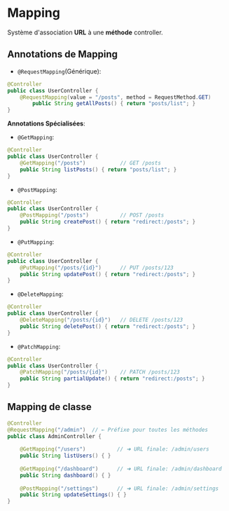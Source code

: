 # Mapping
Système d'association __URL__ à une __méthode__ controller.

## Annotations de Mapping
- `@RequestMapping`(Générique):
```java
@Controller
public class UserController {
    @RequestMapping(value = "/posts", method = RequestMethod.GET)
        public String getAllPosts() { return "posts/list"; }
}
```
__Annotations Spécialisées__:
- `@GetMapping`:
```java
@Controller
public class UserController {
    @GetMapping("/posts")           // GET /posts
    public String listPosts() { return "posts/list"; }
}
```
- `@PostMapping`:
```java
@Controller
public class UserController {
    @PostMapping("/posts")          // POST /posts
    public String createPost() { return "redirect:/posts"; }
}
```
- `@PutMapping`:
```java
@Controller
public class UserController {
    @PutMapping("/posts/{id}")      // PUT /posts/123
    public String updatePost() { return "redirect:/posts"; }
}
```
- `@DeleteMapping`:
```java
@Controller
public class UserController {
    @DeleteMapping("/posts/{id}")   // DELETE /posts/123
    public String deletePost() { return "redirect:/posts"; }
}
```
- `@PatchMapping`:
```java
@Controller
public class UserController {
    @PatchMapping("/posts/{id}")    // PATCH /posts/123
    public String partialUpdate() { return "redirect:/posts"; }
}
```

## Mapping de classe
```java
@Controller
@RequestMapping("/admin")  // ← Préfixe pour toutes les méthodes
public class AdminController {
    
    @GetMapping("/users")          // ➜ URL finale: /admin/users
    public String listUsers() { }
    
    @GetMapping("/dashboard")      // ➜ URL finale: /admin/dashboard
    public String dashboard() { }
    
    @PostMapping("/settings")      // ➜ URL finale: /admin/settings
    public String updateSettings() { }
}
```
